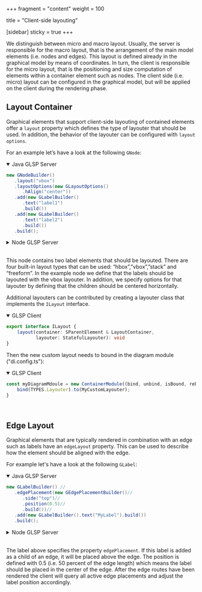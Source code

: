 +++
fragment = "content"
weight = 100

title = "Client-side layouting"

[sidebar]
  sticky = true
+++

We distinguish between micro and macro layout.
Usually, the server is responsible for the macro layout, that is the arrangement of the main model elements (i.e. nodes and edges).
This layout is defined already in the graphical model by means of coordinates.
In turn, the client is responsible for the micro layout, that is the positioning and size computation of elements within a container element such as nodes.
The client side (i.e. micro) layout can be configured in the graphical model, but will be applied on the client during the rendering phase.
</br>

## Layout Container

Graphical elements that support client-side layouting of contained elements offer a `layout` property which defines the type of layouter that should be used. 
In addition, the behavior of the layouter can be configured with `layout options`.

For an example let’s have a look at the following `GNode`:

<details open><summary> Java GLSP Server</summary>

```java
new GNodeBuilder()
   .layout("vbox")
   .layoutOptions(new GLayoutOptions()
      .hAlign("center"))
   .add(new GLabelBuilder()
      .text("label1")
      .build())
   .add(new GLabelBuilder()
      .text("label2")
      .build())
   .build();
```

</details>
<details ><summary> Node GLSP Server</summary>

```ts
GNode.builder()
    .layout('vbox')
    .addLayoutOption('hAlign', 'center')
    .add(new GLabelBuilder(GLabel).text('label1').build())
    .build();
```

</details>
</br>

This node contains two label elements that should be layouted.
There are four built-in layout types that can be used: “hbox”,”vbox”,”stack” and “freeform”.
In the example node we define that the labels should be layouted with the vbox layouter.
In addition, we specify options for that layouter by defining that the children should be centered horizontally.

Additional layouters can be contributed by creating a layouter class that implements the `ILayout` interface.

<details open><summary>GLSP Client</summary>

```ts
export interface ILayout {
    layout(container: SParentElement & LayoutContainer,
           layouter: StatefulLayouter): void
}
```

</details>

Then the new custom layout needs to bound in the diagram module ("di.config.ts"):

<details open><summary>GLSP Client</summary>

```ts
const myDiagramMdoule = new ContainerModule((bind, unbind, isBound, rebind) => {
    bind(TYPES.Layouter).to(MyCustomLayouter);
}
```


</details>
</br>

## Edge Layout

Graphical elements that are typically rendered in combination with an edge such as labels have an `edgeLayout` property.
This can be used to describe how the element should be aligned with the edge.

For example let's have a look at the following `GLabel`:

<details open><summary> Java GLSP Server</summary>

```java
new GLabelBuilder() //
   .edgePlacement(new GEdgePlacementBuilder()//
      .side("top")//
      .position(0.5)//
      .build())//
   .add(new GLabelBuilder().text("MyLabel").build())
   .build();
```

</details>
<details ><summary> Node GLSP Server</summary>

```ts
GLabel.builder()
    .edgePlacement({ side: 'top', 
                    position: 0.5,
                    rotate: false,
                    offset: 0 })
    .add(new GLabelBuilder(GLabel).text('MyLabel').build())
    .build();
```


</details>
</br>

The label above specifies the property `edgePlacement`.
If this label is added as a child of an edge, it will be placed above the edge.
The position is defined with 0.5 (i.e. 50 percent of the edge length) which means the label should be placed in the center of the edge.
After the edge routes have been rendered the client will query all active edge placements and adjust the label position accordingly.
